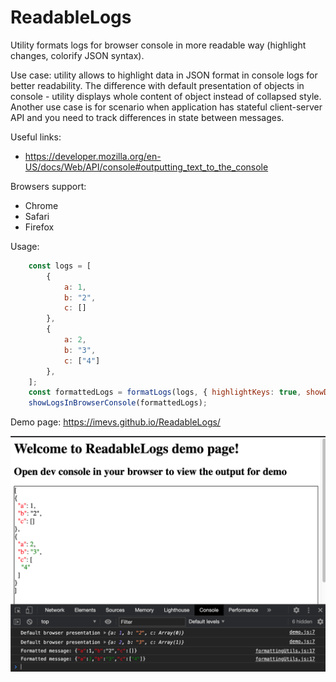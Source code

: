 # ReadableLogs
Utility formats logs for browser console in more readable way (highlight changes, colorify JSON syntax).

Use case: utility allows to highlight data in JSON format in console logs for better readability.
The difference with default presentation of objects in console -
utility displays whole content of object instead of collapsed style.
Another use case is for scenario when application has stateful client-server API
and you need to track differences in state between messages.

Useful links:
- https://developer.mozilla.org/en-US/docs/Web/API/console#outputting_text_to_the_console

Browsers support:
- Chrome
- Safari
- Firefox

Usage:
```js
    const logs = [
        {
            a: 1,
            b: "2",
            c: []
        },
        {
            a: 2,
            b: "3",
            c: ["4"]
        },
    ];
    const formattedLogs = formatLogs(logs, { highlightKeys: true, showDifferences: true, formatMultiline: true });
    showLogsInBrowserConsole(formattedLogs);
```

Demo page: https://imevs.github.io/ReadableLogs/

![Demo](/demo.png?raw=true)
